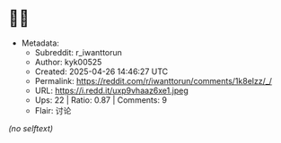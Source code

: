 # 🧐🧐

- Metadata:
  - Subreddit: r_iwanttorun
  - Author: kyk00525
  - Created: 2025-04-26 14:46:27 UTC
  - Permalink: https://reddit.com/r/iwanttorun/comments/1k8elzz/_/
  - URL: https://i.redd.it/uxp9vhaaz6xe1.jpeg
  - Ups: 22 | Ratio: 0.87 | Comments: 9
  - Flair: 讨论

_(no selftext)_
